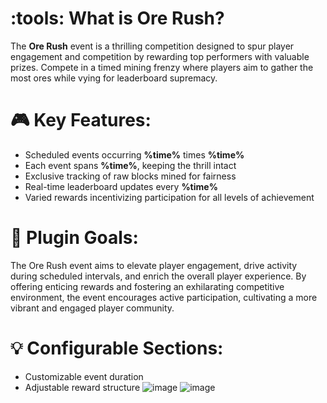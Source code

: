 # :tools: What is Ore Rush?
The **Ore Rush** event is a thrilling competition designed to spur player engagement and competition by rewarding top performers with valuable prizes.
Compete in a timed mining frenzy where players aim to gather the most ores while vying for leaderboard supremacy.

# :video_game: Key Features:
- Scheduled events occurring **%time%** times **%time%**
- Each event spans **%time%**, keeping the thrill intact
- Exclusive tracking of raw blocks mined for fairness
- Real-time leaderboard updates every **%time%**
- Varied rewards incentivizing participation for all levels of achievement

# :scroll: Plugin Goals:
The Ore Rush event aims to elevate player engagement, drive activity during scheduled intervals, and enrich the overall player experience. 
By offering enticing rewards and fostering an exhilarating competitive environment, the event encourages active participation, cultivating a more vibrant and engaged player community.

# :bulb: Configurable Sections:
- Customizable event duration
- Adjustable reward structure
![image](https://github.com/sdxqw/OreRush/assets/94248011/0b4c72c6-d415-4a23-804a-2dccb62a66de)
![image](https://github.com/sdxqw/OreRush/assets/94248011/38484504-20c3-4707-b58a-c1cb50b2966f)


